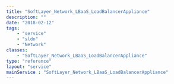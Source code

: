 ```yaml
---
title: "SoftLayer_Network_LBaaS_LoadBalancerAppliance"
description: ""
date: "2018-02-12"
tags:
    - "service"
    - "sldn"
    - "Network"
classes:
    - "SoftLayer_Network_LBaaS_LoadBalancerAppliance"
type: "reference"
layout: "service"
mainService : "SoftLayer_Network_LBaaS_LoadBalancerAppliance"
---
```

